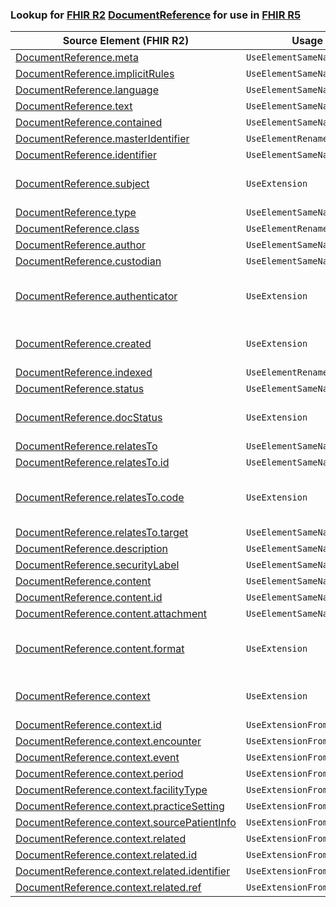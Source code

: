 ### Lookup for [FHIR R2](https://hl7.org/fhir/DSTU2/) [DocumentReference](https://hl7.org/fhir/DSTU2/DocumentReference.html) for use in [FHIR R5](https://hl7.org/fhir/R5/)

| Source Element (FHIR R2) | Usage | Target |
| -------------- | ----- | ------ |
| [DocumentReference.meta](https://hl7.org/fhir/DSTU2/DocumentReference.html#resource) | `UseElementSameName` | [DocumentReference.meta](https://hl7.org/fhir/R5/DocumentReference.html#resource) |
| [DocumentReference.implicitRules](https://hl7.org/fhir/DSTU2/DocumentReference.html#resource) | `UseElementSameName` | [DocumentReference.implicitRules](https://hl7.org/fhir/R5/DocumentReference.html#resource) |
| [DocumentReference.language](https://hl7.org/fhir/DSTU2/DocumentReference.html#resource) | `UseElementSameName` | [DocumentReference.language](https://hl7.org/fhir/R5/DocumentReference.html#resource) |
| [DocumentReference.text](https://hl7.org/fhir/DSTU2/DocumentReference.html#resource) | `UseElementSameName` | [DocumentReference.text](https://hl7.org/fhir/R5/DocumentReference.html#resource) |
| [DocumentReference.contained](https://hl7.org/fhir/DSTU2/DocumentReference.html#resource) | `UseElementSameName` | [DocumentReference.contained](https://hl7.org/fhir/R5/DocumentReference.html#resource) |
| [DocumentReference.masterIdentifier](https://hl7.org/fhir/DSTU2/DocumentReference.html#resource) | `UseElementRenamed` | [DocumentReference.identifier](https://hl7.org/fhir/R5/DocumentReference.html#resource) |
| [DocumentReference.identifier](https://hl7.org/fhir/DSTU2/DocumentReference.html#resource) | `UseElementSameName` | [DocumentReference.identifier](https://hl7.org/fhir/R5/DocumentReference.html#resource) |
| [DocumentReference.subject](https://hl7.org/fhir/DSTU2/DocumentReference.html#resource) | `UseExtension` | [http://hl7.org/fhir/1.0/StructureDefinition/extension-DocumentReference.subject](StructureDefinition-ext-R2-DocumentReference.subject.html) |
| [DocumentReference.type](https://hl7.org/fhir/DSTU2/DocumentReference.html#resource) | `UseElementSameName` | [DocumentReference.type](https://hl7.org/fhir/R5/DocumentReference.html#resource) |
| [DocumentReference.class](https://hl7.org/fhir/DSTU2/DocumentReference.html#resource) | `UseElementRenamed` | [DocumentReference.category](https://hl7.org/fhir/R5/DocumentReference.html#resource) |
| [DocumentReference.author](https://hl7.org/fhir/DSTU2/DocumentReference.html#resource) | `UseElementSameName` | [DocumentReference.author](https://hl7.org/fhir/R5/DocumentReference.html#resource) |
| [DocumentReference.custodian](https://hl7.org/fhir/DSTU2/DocumentReference.html#resource) | `UseElementSameName` | [DocumentReference.custodian](https://hl7.org/fhir/R5/DocumentReference.html#resource) |
| [DocumentReference.authenticator](https://hl7.org/fhir/DSTU2/DocumentReference.html#resource) | `UseExtension` | [http://hl7.org/fhir/1.0/StructureDefinition/extension-DocumentReference.authenticator](StructureDefinition-ext-R2-DocumentReference.authenticator.html) |
| [DocumentReference.created](https://hl7.org/fhir/DSTU2/DocumentReference.html#resource) | `UseExtension` | [http://hl7.org/fhir/1.0/StructureDefinition/extension-DocumentReference.created](StructureDefinition-ext-R2-DocumentReference.created.html) |
| [DocumentReference.indexed](https://hl7.org/fhir/DSTU2/DocumentReference.html#resource) | `UseElementRenamed` | [DocumentReference.date](https://hl7.org/fhir/R5/DocumentReference.html#resource) |
| [DocumentReference.status](https://hl7.org/fhir/DSTU2/DocumentReference.html#resource) | `UseElementSameName` | [DocumentReference.status](https://hl7.org/fhir/R5/DocumentReference.html#resource) |
| [DocumentReference.docStatus](https://hl7.org/fhir/DSTU2/DocumentReference.html#resource) | `UseExtension` | [http://hl7.org/fhir/1.0/StructureDefinition/extension-DocumentReference.docStatus](StructureDefinition-ext-R2-DocumentReference.docStatus.html) |
| [DocumentReference.relatesTo](https://hl7.org/fhir/DSTU2/DocumentReference.html#resource) | `UseElementSameName` | [DocumentReference.relatesTo](https://hl7.org/fhir/R5/DocumentReference.html#resource) |
| [DocumentReference.relatesTo.id](https://hl7.org/fhir/DSTU2/DocumentReference.html#resource) | `UseElementSameName` | [DocumentReference.relatesTo.id](https://hl7.org/fhir/R5/DocumentReference.html#resource) |
| [DocumentReference.relatesTo.code](https://hl7.org/fhir/DSTU2/DocumentReference.html#resource) | `UseExtension` | [http://hl7.org/fhir/1.0/StructureDefinition/extension-DocumentReference.relatesTo.code](StructureDefinition-ext-R2-DocumentReference.re.code.html) |
| [DocumentReference.relatesTo.target](https://hl7.org/fhir/DSTU2/DocumentReference.html#resource) | `UseElementSameName` | [DocumentReference.relatesTo.target](https://hl7.org/fhir/R5/DocumentReference.html#resource) |
| [DocumentReference.description](https://hl7.org/fhir/DSTU2/DocumentReference.html#resource) | `UseElementSameName` | [DocumentReference.description](https://hl7.org/fhir/R5/DocumentReference.html#resource) |
| [DocumentReference.securityLabel](https://hl7.org/fhir/DSTU2/DocumentReference.html#resource) | `UseElementSameName` | [DocumentReference.securityLabel](https://hl7.org/fhir/R5/DocumentReference.html#resource) |
| [DocumentReference.content](https://hl7.org/fhir/DSTU2/DocumentReference.html#resource) | `UseElementSameName` | [DocumentReference.content](https://hl7.org/fhir/R5/DocumentReference.html#resource) |
| [DocumentReference.content.id](https://hl7.org/fhir/DSTU2/DocumentReference.html#resource) | `UseElementSameName` | [DocumentReference.content.id](https://hl7.org/fhir/R5/DocumentReference.html#resource) |
| [DocumentReference.content.attachment](https://hl7.org/fhir/DSTU2/DocumentReference.html#resource) | `UseElementSameName` | [DocumentReference.content.attachment](https://hl7.org/fhir/R5/DocumentReference.html#resource) |
| [DocumentReference.content.format](https://hl7.org/fhir/DSTU2/DocumentReference.html#resource) | `UseExtension` | [http://hl7.org/fhir/1.0/StructureDefinition/extension-DocumentReference.content.format](StructureDefinition-ext-R2-DocumentReference.co.format.html) |
| [DocumentReference.context](https://hl7.org/fhir/DSTU2/DocumentReference.html#resource) | `UseExtension` | [http://hl7.org/fhir/1.0/StructureDefinition/extension-DocumentReference.context](StructureDefinition-ext-R2-DocumentReference.context.html) |
| [DocumentReference.context.id](https://hl7.org/fhir/DSTU2/DocumentReference.html#resource) | `UseExtensionFromAncestor` | - |
| [DocumentReference.context.encounter](https://hl7.org/fhir/DSTU2/DocumentReference.html#resource) | `UseExtensionFromAncestor` | - |
| [DocumentReference.context.event](https://hl7.org/fhir/DSTU2/DocumentReference.html#resource) | `UseExtensionFromAncestor` | - |
| [DocumentReference.context.period](https://hl7.org/fhir/DSTU2/DocumentReference.html#resource) | `UseExtensionFromAncestor` | - |
| [DocumentReference.context.facilityType](https://hl7.org/fhir/DSTU2/DocumentReference.html#resource) | `UseExtensionFromAncestor` | - |
| [DocumentReference.context.practiceSetting](https://hl7.org/fhir/DSTU2/DocumentReference.html#resource) | `UseExtensionFromAncestor` | - |
| [DocumentReference.context.sourcePatientInfo](https://hl7.org/fhir/DSTU2/DocumentReference.html#resource) | `UseExtensionFromAncestor` | - |
| [DocumentReference.context.related](https://hl7.org/fhir/DSTU2/DocumentReference.html#resource) | `UseExtensionFromAncestor` | - |
| [DocumentReference.context.related.id](https://hl7.org/fhir/DSTU2/DocumentReference.html#resource) | `UseExtensionFromAncestor` | - |
| [DocumentReference.context.related.identifier](https://hl7.org/fhir/DSTU2/DocumentReference.html#resource) | `UseExtensionFromAncestor` | - |
| [DocumentReference.context.related.ref](https://hl7.org/fhir/DSTU2/DocumentReference.html#resource) | `UseExtensionFromAncestor` | - |
